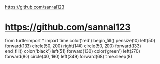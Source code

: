 https://github.com/sannal123
# https://github.com/sannal123

from turtle import *
import time
color('red')
begin_fill()
pensize(10)
left(50)
forward(133)
circle(50, 200)
right(140)
circle(50, 200)
forward(133)
end_fill()
color('black')
left(51)
forward(130)
color('green')
left(270)
forward(80)
circle(40, 190)
left(349)
forward(68)
time.sleep(8)
